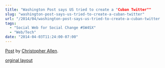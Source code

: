 ```yaml
---
title: "Washington Post says US tried to create a "Cuban Twitter""
slug: "washington-post-says-us-tried-to-create-a-cuban-twitter"
url: "/2014/04/washington-post-says-us-tried-to-create-a-cuban-twitter.html"
tags:
  - "Social Web for Social Change #SW4SX"
  - "Web/Tech"
date: "2014-04-03T11:24:00-07:00"
---
```

<div id="fb-root"></div> <script>(function(d, s, id) { var js, fjs = d.getElementsByTagName(s)[0]; if (d.getElementById(id)) return; js = d.createElement(s); js.id = id; js.src = "//connect.facebook.net/en_US/all.js#xfbml=1"; fjs.parentNode.insertBefore(js, fjs); }(document, 'script', 'facebook-jssdk'));</script>
<div class="fb-post" data-href="https://www.facebook.com/ChristopherRayAllen/posts/10152329095945540" data-width="600"><div class="fb-xfbml-parse-ignore"><a href="https://www.facebook.com/ChristopherRayAllen/posts/10152329095945540">Post</a> by <a href="https://www.facebook.com/ChristopherRayAllen">Christopher Allen</a>.</div></div>
<p class="previous"><a href="/previous/2014/04/washington-post-says-us-tried-to-create-a-cuban-twitter.html" rel="syndication">orginal layout</a></p>
